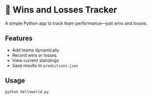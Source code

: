 # 🧮 Wins and Losses Tracker

A simple Python app to track team performance—just wins and losses.

## Features

- Add teams dynamically
- Record wins or losses
- View current standings
- Save results to `predictions.json`

## Usage

```bash
python helloworld.py
